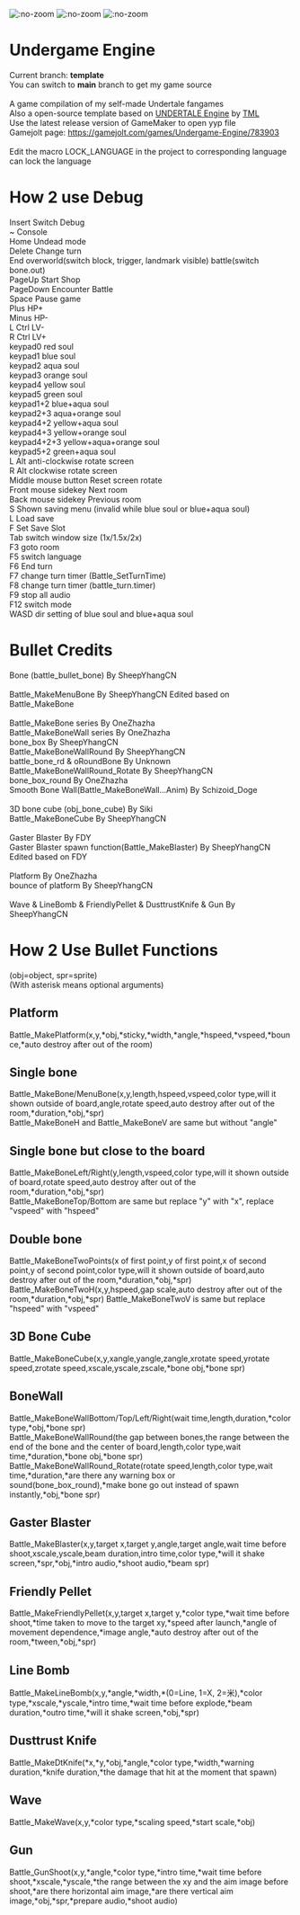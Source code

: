 ![](https://img.shields.io/github/stars/SheepYhangCN/UndergameEngine?style=flat-square ":no-zoom")
![](https://img.shields.io/github/license/SheepYhangCN/UndergameEngine?style=flat-square ":no-zoom")
![](https://img.shields.io/github/languages/top/SheepYhangCN/UndergameEngine.svg?style=flat-square ":no-zoom")

# Undergame Engine
Current branch: **template**
<br>
You can switch to **main** branch to get my game source
<br><br>
A game compilation of my self-made Undertale fangames
<br>
Also a open-source template based on <a href=https://github.com/TML233/UndertaleEngine>UNDERTALE Engine<a/> by <a href=https://github.com/TML233>TML<a/> 
<br>
Use the latest release version of GameMaker to open yyp file
<br>
Gamejolt page:
https://gamejolt.com/games/Undergame-Engine/783903
<br><br>
Edit the macro LOCK_LANGUAGE in the project to corresponding language can lock the language
# How 2 use Debug
Insert Switch Debug
<br>
~ Console
<br>
Home Undead mode
<br>
Delete Change turn
<br>
End overworld(switch block, trigger, landmark visible) battle(switch bone.out)
<br>
PageUp Start Shop
<br>
PageDown Encounter Battle
<br>
Space Pause game
<br>
Plus HP+
<br>
Minus HP-
<br>
L Ctrl LV-
<br>
R Ctrl LV+
<br>
keypad0 red soul
<br>
keypad1 blue soul
<br>
keypad2 aqua soul
<br>
keypad3 orange soul
<br>
keypad4 yellow soul
<br>
keypad5 green soul
<br>
keypad1+2 blue+aqua soul
<br>
keypad2+3 aqua+orange soul
<br>
keypad4+2 yellow+aqua soul
<br>
keypad4+3 yellow+orange soul
<br>
keypad4+2+3 yellow+aqua+orange soul
<br>
keypad5+2 green+aqua soul
<br>
L Alt anti-clockwise rotate screen
<br>
R Alt clockwise rotate screen
<br>
Middle mouse button Reset screen rotate
<br>
Front mouse sidekey Next room
<br>
Back mouse sidekey Previous room
<br>
S Shown saving menu (invalid while blue soul or blue+aqua soul)
<br>
L Load save
<br>
F Set Save Slot
<br>
Tab switch window size (1x/1.5x/2x)
<br>
F3 goto room
<br>
F5 switch language
<br>
F6 End turn
<br>
F7 change turn timer (Battle_SetTurnTime)
<br>
F8 change turn timer (battle_turn.timer)
<br>
F9 stop all audio
<br>
F12 switch mode
<br>
WASD dir setting of blue soul and blue+aqua soul
# Bullet Credits
Bone (battle_bullet_bone) By SheepYhangCN
<br><br>
Battle_MakeMenuBone By SheepYhangCN Edited based on Battle_MakeBone
<br><br>
Battle_MakeBone series By OneZhazha
<br>
Battle_MakeBoneWall series By OneZhazha
<br>
bone_box By SheepYhangCN
<br>
Battle_MakeBoneWallRound By SheepYhangCN
<br>
battle_bone_rd & oRoundBone By Unknown
<br>
Battle_MakeBoneWallRound_Rotate By SheepYhangCN
<br>
bone_box_round By OneZhazha
<br>
Smooth Bone Wall(Battle_MakeBoneWall...Anim) By Schizoid_Doge
<br><br>
3D bone cube (obj_bone_cube) By Siki
<br>
Battle_MakeBoneCube By SheepYhangCN
<br><br>
Gaster Blaster By FDY
<br>
Gaster Blaster spawn function(Battle_MakeBlaster) By SheepYhangCN Edited based on FDY
<br><br>
Platform By OneZhazha
<br>
bounce of platform By SheepYhangCN
<br><br>
Wave & LineBomb & FriendlyPellet & DusttrustKnife & Gun By SheepYhangCN
# How 2 Use Bullet Functions
(obj=object, spr=sprite)
<br>
(With asterisk means optional arguments)
## Platform
Battle_MakePlatform(x,y,\*obj,\*sticky,\*width,\*angle,\*hspeed,\*vspeed,\*bounce,\*auto destroy after out of the room)
## Single bone
Battle_MakeBone/MenuBone(x,y,length,hspeed,vspeed,color type,will it shown outside of board,angle,rotate speed,auto destroy after out of the room,\*duration,\*obj,\*spr)
<br>
Battle_MakeBoneH and Battle_MakeBoneV are same but without "angle"
## Single bone but close to the board
Battle_MakeBoneLeft/Right(y,length,vspeed,color type,will it shown outside of board,rotate speed,auto destroy after out of the room,\*duration,\*obj,\*spr)
<br>
Battle_MakeBoneTop/Bottom are same but replace "y" with "x", replace "vspeed" with "hspeed"
## Double bone
Battle_MakeBoneTwoPoints(x of first point,y of first point,x of second point,y of second point,color type,will it shown outside of board,auto destroy after out of the room,\*duration,\*obj,\*spr)
<br>
Battle_MakeBoneTwoH(x,y,hspeed,gap scale,auto destroy after out of the room,\*duration,\*obj,\*spr)
Battle_MakeBoneTwoV is same but replace "hspeed" with "vspeed"
## 3D Bone Cube
Battle_MakeBoneCube(x,y,xangle,yangle,zangle,xrotate speed,yrotate speed,zrotate speed,xscale,yscale,zscale,\*bone obj,\*bone spr)
## BoneWall
Battle_MakeBoneWallBottom/Top/Left/Right(wait time,length,duration,\*color type,\*obj,\*bone spr)
<br>
Battle_MakeBoneWallRound(the gap between bones,the range between the end of the bone and the center of board,length,color type,wait time,\*duration,\*bone obj,\*bone spr)
<br>
Battle_MakeBoneWallRound_Rotate(rotate speed,length,color type,wait time,\*duration,\*are there any warning  box or sound(bone_box_round),\*make bone go out instead of spawn instantly,\*obj,\*bone spr)
## Gaster Blaster
Battle_MakeBlaster(x,y,target x,target y,angle,target angle,wait time before shoot,xscale,yscale,beam duration,intro time,color type,\*will it shake screen,\*spr,\*obj,\*intro audio,\*shoot audio,\*beam spr)
## Friendly Pellet
Battle_MakeFriendlyPellet(x,y,target x,target y,\*color type,\*wait time before shoot,\*time taken to move to the target xy,\*speed after launch,\*angle of movement dependence,\*image angle,\*auto destroy after out of the room,\*tween,\*obj,\*spr)
## Line Bomb
Battle_MakeLineBomb(x,y,\*angle,\*width,\*(0=Line, 1=X, 2=米),\*color type,\*xscale,\*yscale,\*intro time,\*wait time before explode,\*beam duration,\*outro time,\*will it shake screen,\*obj,\*spr)
## Dusttrust Knife
Battle_MakeDtKnife(\*x,\*y,\*obj,\*angle,\*color type,\*width,\*warning duration,\*knife duration,\*the damage that hit at the moment that spawn)
## Wave
Battle_MakeWave(x,y,\*color type,\*scaling speed,\*start scale,\*obj)
## Gun
Battle_GunShoot(x,y,\*angle,\*color type,\*intro time,\*wait time before shoot,\*xscale,\*yscale,\*the range between the xy and the aim image before shoot,\*are there horizontal aim image,\*are there vertical aim image,\*obj,\*spr,\*prepare audio,\*shoot audio)
